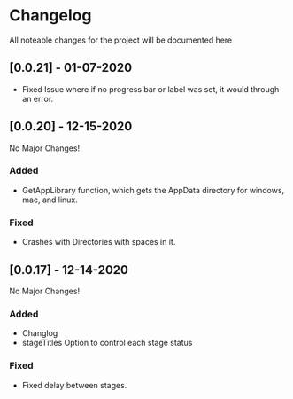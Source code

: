 # Changelog
All noteable changes for the project will be documented here

## [0.0.21] - 01-07-2020

- Fixed Issue where if no progress bar or label was set, it would through an error.

## [0.0.20] - 12-15-2020

No Major Changes!

### Added

- GetAppLibrary function, which gets the AppData directory for windows, mac, and linux.

### Fixed

- Crashes with Directories with spaces in it.

## [0.0.17] - 12-14-2020

No Major Changes!

### Added

- Changlog
- stageTitles Option to control each stage status

### Fixed

- Fixed delay between stages.
